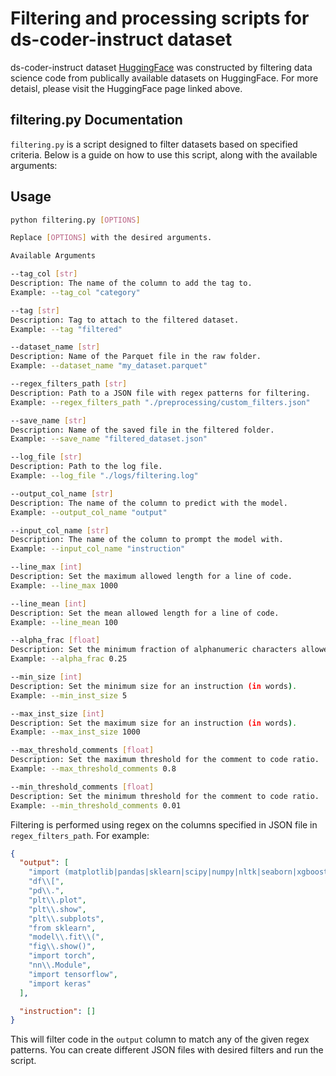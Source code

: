 # Filtering and processing scripts for ds-coder-instruct dataset

ds-coder-instruct dataset [HuggingFace](https://huggingface.co/datasets/ed001/ds-coder-instruct-v1) was constructed by filtering data science code from publically available datasets on HuggingFace. For more detaisl, please visit the HuggingFace page linked above.

## filtering.py Documentation

`filtering.py` is a script designed to filter datasets based on specified criteria. Below is a guide on how to use this script, along with the available arguments:

## Usage

```bash
python filtering.py [OPTIONS]

Replace [OPTIONS] with the desired arguments.

Available Arguments

--tag_col [str]
Description: The name of the column to add the tag to.
Example: --tag_col "category"

--tag [str]
Description: Tag to attach to the filtered dataset.
Example: --tag "filtered"

--dataset_name [str]
Description: Name of the Parquet file in the raw folder.
Example: --dataset_name "my_dataset.parquet"

--regex_filters_path [str]
Description: Path to a JSON file with regex patterns for filtering.
Example: --regex_filters_path "./preprocessing/custom_filters.json"

--save_name [str]
Description: Name of the saved file in the filtered folder.
Example: --save_name "filtered_dataset.json"

--log_file [str]
Description: Path to the log file.
Example: --log_file "./logs/filtering.log"

--output_col_name [str]
Description: The name of the column to predict with the model.
Example: --output_col_name "output"

--input_col_name [str]
Description: The name of the column to prompt the model with.
Example: --input_col_name "instruction"

--line_max [int]
Description: Set the maximum allowed length for a line of code.
Example: --line_max 1000

--line_mean [int]
Description: Set the mean allowed length for a line of code.
Example: --line_mean 100

--alpha_frac [float]
Description: Set the minimum fraction of alphanumeric characters allowed.
Example: --alpha_frac 0.25

--min_size [int]
Description: Set the minimum size for an instruction (in words).
Example: --min_inst_size 5

--max_inst_size [int]
Description: Set the maximum size for an instruction (in words).
Example: --max_inst_size 1000

--max_threshold_comments [float]
Description: Set the maximum threshold for the comment to code ratio.
Example: --max_threshold_comments 0.8

--min_threshold_comments [float]
Description: Set the minimum threshold for the comment to code ratio.
Example: --min_threshold_comments 0.01
```

Filtering is performed using regex on the columns specified in JSON file in `regex_filters_path`. For example:
```json
{
  "output": [
    "import (matplotlib|pandas|sklearn|scipy|numpy|nltk|seaborn|xgboost|lightgbm|catboost)",
    "df\\[",
    "pd\\.",
    "plt\\.plot",
    "plt\\.show",
    "plt\\.subplots",
    "from sklearn",
    "model\\.fit\\(",
    "fig\\.show()",
    "import torch",
    "nn\\.Module",
    "import tensorflow",
    "import keras"
  ],

  "instruction": []
}
```

This will filter code in the `output` column to match any of the given regex patterns. You can create different JSON files with desired filters and run the script.